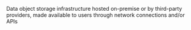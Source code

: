 Data object storage infrastructure hosted on-premise or by third-party providers, made available to users through network connections and/or APIs
